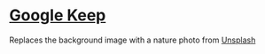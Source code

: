 # [Google Keep](https://keep.google.com/)
Replaces the background image with a nature photo from [Unsplash](https://source.unsplash.com/)
